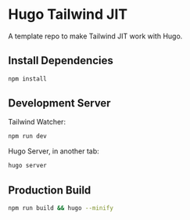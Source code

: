 # Hugo Tailwind JIT

A template repo to make Tailwind JIT work with Hugo.

## Install Dependencies

```sh
npm install
```

## Development Server

Tailwind Watcher:

```sh
npm run dev
```

Hugo Server, in another tab:

```sh
hugo server
```

## Production Build

```sh
npm run build && hugo --minify
```
